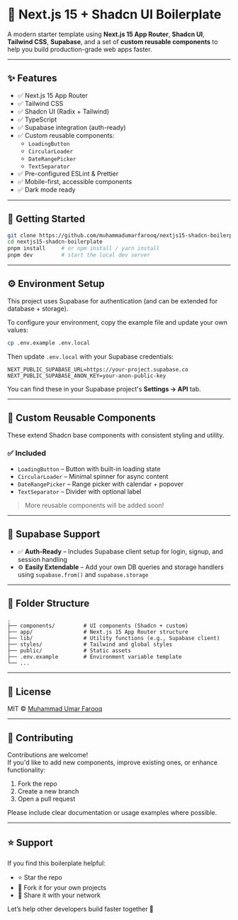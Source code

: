 # 🧱 Next.js 15 + Shadcn UI Boilerplate

A modern starter template using **Next.js 15 App Router**, **Shadcn UI**, **Tailwind CSS**, **Supabase**, and a set of **custom reusable components** to help you build production-grade web apps faster.

---

## ✨ Features

- ✅ Next.js 15 App Router
- ✅ Tailwind CSS
- ✅ Shadcn UI (Radix + Tailwind)
- ✅ TypeScript
- ✅ Supabase integration (auth-ready)
- ✅ Custom reusable components:
  - `LoadingButton`
  - `CircularLoader`
  - `DateRangePicker`
  - `TextSeparator`
- ✅ Pre-configured ESLint & Prettier
- ✅ Mobile-first, accessible components
- ✅ Dark mode ready

---

## 🚀 Getting Started

```bash
git clone https://github.com/muhammadumarfarooq/nextjs15-shadcn-boilerplate.git
cd nextjs15-shadcn-boilerplate
pnpm install     # or npm install / yarn install
pnpm dev         # start the local dev server
```

---

## ⚙️ Environment Setup

This project uses Supabase for authentication (and can be extended for database + storage).

To configure your environment, copy the example file and update your own values:

```bash
cp .env.example .env.local
```

Then update `.env.local` with your Supabase credentials:

```env
NEXT_PUBLIC_SUPABASE_URL=https://your-project.supabase.co
NEXT_PUBLIC_SUPABASE_ANON_KEY=your-anon-public-key
```

You can find these in your Supabase project's **Settings → API** tab.

---

## 🧩 Custom Reusable Components

These extend Shadcn base components with consistent styling and utility.

### ✅ Included

- `LoadingButton` – Button with built-in loading state
- `CircularLoader` – Minimal spinner for async content
- `DateRangePicker` – Range picker with calendar + popover
- `TextSeparator` – Divider with optional label

> More reusable components will be added soon!

---

## 🔐 Supabase Support

- ✅ **Auth-Ready** – Includes Supabase client setup for login, signup, and session handling
- ⚙️ **Easily Extendable** – Add your own DB queries and storage handlers using `supabase.from()` and `supabase.storage`

---

## 📁 Folder Structure

```
.
├── components/         # UI components (Shadcn + custom)
├── app/                # Next.js 15 App Router structure
├── lib/                # Utility functions (e.g., Supabase client)
├── styles/             # Tailwind and global styles
├── public/             # Static assets
├── .env.example        # Environment variable template
└── ...
```

---

## 📄 License

MIT © [Muhammad Umar Farooq](https://github.com/muhammadumarfarooq)

---

## 🤝 Contributing

Contributions are welcome!  
If you'd like to add new components, improve existing ones, or enhance functionality:

1. Fork the repo
2. Create a new branch
3. Open a pull request

Please include clear documentation or usage examples where possible.

---

## ⭐️ Support

If you find this boilerplate helpful:

- ⭐️ Star the repo
- 🍴 Fork it for your own projects
- 🧵 Share it with your network

Let’s help other developers build faster together 🚀
